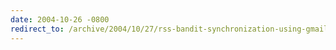 ```yaml
---
date: 2004-10-26 -0800
redirect_to: /archive/2004/10/27/rss-bandit-synchronization-using-gmail-drive-shell-extension.aspx/
---
```

